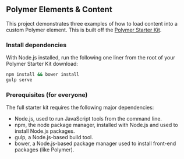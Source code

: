 ## Polymer Elements & Content

This project demonstrates three examples of how to load content into a custom Polymer element. This is built off the [Polymer Starter Kit](https://github.com/polymerelements/polymer-starter-kit).

### Install dependencies

With Node.js installed, run the following one liner from the root of your Polymer Starter Kit download:

```sh
npm install && bower install
gulp serve
```

### Prerequisites (for everyone)

The full starter kit requires the following major dependencies:

- Node.js, used to run JavaScript tools from the command line.
- npm, the node package manager, installed with Node.js and used to install Node.js packages.
- gulp, a Node.js-based build tool.
- bower, a Node.js-based package manager used to install front-end packages (like Polymer).
